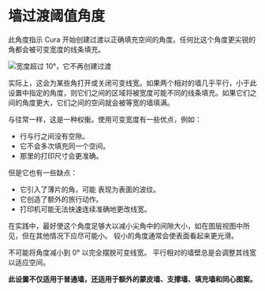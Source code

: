 墙过渡阈值角度
====
此角度指示 Cura 开始创建过渡以正确填充空间的角度。任何比这个角度更尖锐的角都会被可变宽度的线条填充。

![宽度超过 10°，它不再创建过渡](../images/wall_transition_angle.png)

实际上，这会为某些角打开或关闭可变线宽。如果两个相对的墙几乎平行，小于此设置中指定的角度，则它们之间的区域将被宽度可能不同的线条填充。如果它们之间的角度更大，它们之间的空间就会被等宽的墙填满。

与往常一样，这是一种权衡。使用可变宽度有一些优点，例如：
* 行与行之间没有空隙。
* 它不会多次填充同一个空间。
* 那里的打印尺寸会更准确。

但是它也有一些缺点：
* 它引入了薄片的角，可能 表现为表面的波纹。
 * 它创造了额外的旅行动作。
 * 打印机可能无法快速连续准确地更改线宽。

 在实践中，最好使这个角度足够大以减小尖角中的间隙大小，如在图层视图中所见，但在其他情况下应尽可能小。 较小的角度通常会使表面看起来更光滑。

 不可能将角度减小到 0° 以完全摆脱可变线宽。 平行相对的墙壁总是会调整其线宽以适应空间。

 **此设置不仅适用于普通墙，还适用于额外的蒙皮墙、支撑墙、填充墙和同心图案。**
<!--machine translation-->